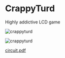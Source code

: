 # CrappyTurd
Highly addictive LCD game

![crappyturd](https://github.com/user-attachments/assets/cf6de3a2-1ea3-4bc8-b760-9456df9d572d)

![crappyturd](https://github.com/user-attachments/assets/2b3870c7-a5b2-4246-bb64-fea2a02aceab)

[circuit.pdf](https://github.com/user-attachments/files/16349824/circuit.pdf)



